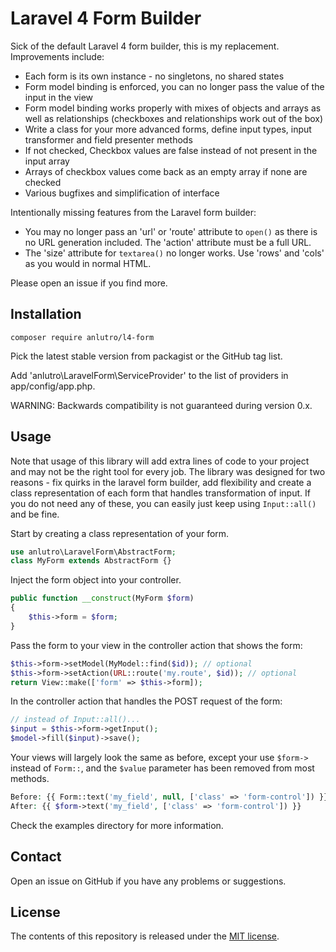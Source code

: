 # Laravel 4 Form Builder
Sick of the default Laravel 4 form builder, this is my replacement. Improvements include:

- Each form is its own instance - no singletons, no shared states
- Form model binding is enforced, you can no longer pass the value of the input in the view
- Form model binding works properly with mixes of objects and arrays as well as relationships (checkboxes and relationships work out of the box)
- Write a class for your more advanced forms, define input types, input transformer and field presenter methods
- If not checked, Checkbox values are false instead of not present in the input array
- Arrays of checkbox values come back as an empty array if none are checked
- Various bugfixes and simplification of interface

Intentionally missing features from the Laravel form builder:

- You may no longer pass an 'url' or 'route' attribute to `open()` as there is no URL generation included. The 'action' attribute must be a full URL.
- The 'size' attribute for `textarea()` no longer works. Use 'rows' and 'cols' as you would in normal HTML.

Please open an issue if you find more.

## Installation
`composer require anlutro/l4-form`

Pick the latest stable version from packagist or the GitHub tag list.

Add 'anlutro\LaravelForm\ServiceProvider' to the list of providers in app/config/app.php.

WARNING: Backwards compatibility is not guaranteed during version 0.x.

## Usage
Note that usage of this library will add extra lines of code to your project and may not be the right tool for every job. The library was designed for two reasons - fix quirks in the laravel form builder, add flexibility and create a class representation of each form that handles transformation of input. If you do not need any of these, you can easily just keep using `Input::all()` and be fine.

Start by creating a class representation of your form.

```php
use anlutro\LaravelForm\AbstractForm;
class MyForm extends AbstractForm {}
```

Inject the form object into your controller.

```php
public function __construct(MyForm $form)
{
	$this->form = $form;
}
```

Pass the form to your view in the controller action that shows the form:

```php
$this->form->setModel(MyModel::find($id)); // optional
$this->form->setAction(URL::route('my.route', $id)); // optional
return View::make(['form' => $this->form]);
```

In the controller action that handles the POST request of the form:

```php
// instead of Input::all()...
$input = $this->form->getInput();
$model->fill($input)->save();
```

Your views will largely look the same as before, except your use `$form->` instead of `Form::`, and the `$value` parameter has been removed from most methods.

```php
Before: {{ Form::text('my_field', null, ['class' => 'form-control']) }}
After: {{ $form->text('my_field', ['class' => 'form-control']) }}
```

Check the examples directory for more information.

## Contact
Open an issue on GitHub if you have any problems or suggestions.

## License
The contents of this repository is released under the [MIT license](http://opensource.org/licenses/MIT).